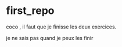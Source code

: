 # first_repo

coco , il faut que je finisse les deux exercices.

 je ne sais pas quand je peux les finir
